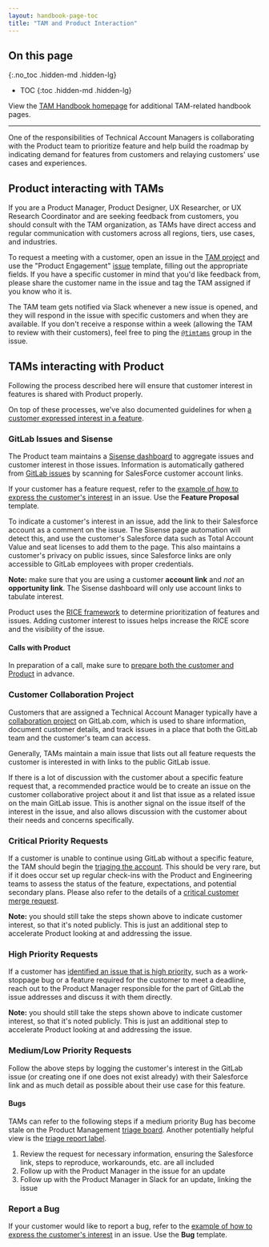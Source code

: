 ```yaml
---
layout: handbook-page-toc
title: "TAM and Product Interaction"
---
```


## On this page
{:.no_toc .hidden-md .hidden-lg}

- TOC
{:toc .hidden-md .hidden-lg}

View the [TAM Handbook homepage](/handbook/customer-success/tam/) for additional TAM-related handbook pages.

----

One of the responsibilities of Technical Account Managers is collaborating with the Product team to prioritize feature and help build the roadmap by indicating demand for features from customers and relaying customers' use cases and experiences.

## Product interacting with TAMs

If you are a Product Manager, Product Designer, UX Researcher, or UX Research Coordinator and are seeking feedback from customers, you should consult with the TAM organization, as TAMs have direct access and regular communication with customers across all regions, tiers, use cases, and industries.

To request a meeting with a customer, open an issue in the [TAM project](https://gitlab.com/gitlab-com/customer-success/tam) and use the "Product Engagement" [issue](https://gitlab.com/gitlab-com/customer-success/tam/-/issues/new?issue) template, filling out the appropriate fields. If you have a specific customer in mind that you'd like feedback from, please share the customer name in the issue and tag the TAM assigned if you know who it is.

The TAM team gets notified via Slack whenever a new issue is opened, and they will respond in the issue with specific customers and when they are available. If you don't receive a response within a week (allowing the TAM to review with their customers), feel free to ping the [`@timtams`](https://gitlab.com/timtams) group in the issue.

## TAMs interacting with Product

Following the process described here will ensure that customer interest in features is shared with Product properly.

On top of these processes, we've also documented guidelines for when [a customer expressed interest in a feature](/handbook/product/how-to-engage/#a-customer-expressed-interest-in-a-feature).

### GitLab Issues and Sisense

The Product team maintains a [Sisense dashboard](https://app.periscopedata.com/app/gitlab/480786/User-Requested-Issues) to aggregate issues and customer interest in those issues. Information is automatically gathered from [GitLab issues](https://gitlab.com/gitlab-org/gitlab/issues) by scanning for SalesForce customer account links.

If your customer has a feature request, refer to the [example of how to express the customer's interest](https://about.gitlab.com/handbook/product/how-to-engage/#a-customer-expressed-interest-in-a-feature) in an issue. Use the **Feature Proposal** template.

To indicate a customer's interest in an issue, add the link to their Salesforce account as a comment on the issue. The Sisense page automation will detect this, and use the customer's Salesforce data such as Total Account Value and seat licenses to add them to the page. This also maintains a customer's privacy on public issues, since Salesforce links are only accessible to GitLab employees with proper credentials.

**Note:** make sure that you are using a customer **account link** and _not_ an **opportunity link**. The Sisense dashboard will only use account links to tabulate interest.

Product uses the [RICE framework](/handbook/product/product-management/process/#prioritization) to determine prioritization of features and issues. Adding customer interest to issues helps increase the RICE score and the visibility of the issue.

#### Calls with Product

In preparation of a call, make sure to [prepare both the customer and Product](https://about.gitlab.com/handbook/product/how-to-engage/#examples-a-customer-has-a-feature-request) in advance.

### Customer Collaboration Project

Customers that are assigned a Technical Account Manager typically have a [collaboration project](https://about.gitlab.com/handbook/customer-success/tam/engagement/) on GitLab.com, which is used to share information, document customer details, and track issues in a place that both the GitLab team and the customer's team can access.

Generally, TAMs maintain a main issue that lists out all feature requests the customer is interested in with links to the public GitLab issue.

If there is a lot of discussion with the customer about a specific feature request that, a recommended practice would be to create an issue on the customer collaborative project about it and list that issue as a related issue on the main GitLab issue. This is another signal on the issue itself of the interest in the issue, and also allows discussion with the customer about their needs and concerns specifically.

### Critical Priority Requests

If a customer is unable to continue using GitLab without a specific feature, the TAM should begin the [triaging the account](/handbook/customer-success/tam/health-score-triage/). This should be very rare, but if it does occur set up regular check-ins with the Product and Engineering teams to assess the status of the feature, expectations, and potential secondary plans. Please also refer to the details of a [critical customer merge request](https://docs.gitlab.com/ee/development/code_review.html#customer-critical-merge-requests).

**Note:** you should still take the steps shown above to indicate customer interest, so that it's noted publicly. This is just an additional step to accelerate Product looking at and addressing the issue.

### High Priority Requests

If a customer has [identified an issue that is high priority](/handbook/product/product-management/process/#issues-important-to-customers), such as a work-stoppage bug or a feature required for the customer to meet a deadline, reach out to the Product Manager responsible for the part of GitLab the issue addresses and discuss it with them directly.

**Note:** you should still take the steps shown above to indicate customer interest, so that it's noted publicly. This is just an additional step to accelerate Product looking at and addressing the issue.

### Medium/Low Priority Requests

Follow the above steps by logging the customer's interest in the GitLab issue (or creating one if one does not exist already) with their Salesforce link and as much detail as possible about their use case for this feature.

#### Bugs

TAMs can refer to the following steps if a medium priority Bug has become stale on the Product Management [triage board](https://gitlab.com/groups/gitlab-org/-/boards/1075672?&label_name%5B%5D=bug&label_name%5B%5D=customer). Another potentially helpful view is the [triage report label](https://gitlab.com/gitlab-org/gitlab/-/issues?scope=all&utf8=%E2%9C%93&state=opened&search=triage+report).

1. Review the request for necessary information, ensuring the Salesforce link, steps to reproduce, workarounds, etc. are all included
1. Follow up with the Product Manager in the issue for an update
1. Follow up with the Product Manager in Slack for an update, linking the issue

### Report a Bug

If your customer would like to report a bug, refer to the [example of how to express the customer's interest](https://about.gitlab.com/handbook/product/how-to-engage/#a-customer-expressed-interest-in-a-feature) in an issue. Use the **Bug** template.
